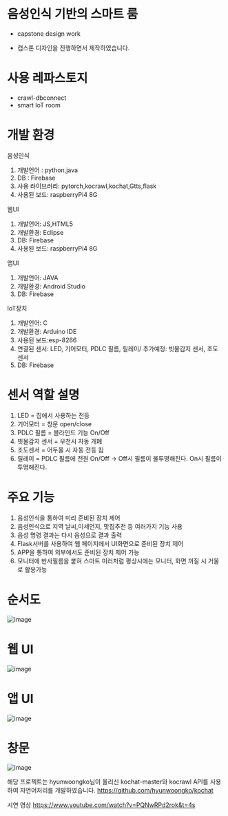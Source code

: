 # 음성인식 기반의 스마트 룸
- capstone design work

- 캡스톤 디자인을 진행하면서 제작하였습니다.
# 사용 레파스토지
- crawl-dbconnect
- smart IoT room

# 개발 환경
음성인식
1. 개발언어 : python,java
2. DB : Firebase
3. 사용 라이브러리: pytorch,kocrawl,kochat,Gtts,flask
4. 사용된 보드: raspberryPi4 8G

웹UI
1. 개발언어: JS,HTML5
2. 개발환경: Eclipse
3. DB: Firebase
4. 사용된 보드: raspberryPi4 8G

앱UI
1. 개발언어: JAVA
2. 개발환경: Android Studio
3. DB: Firebase

IoT장치

1. 개발언어: C
2. 개발환경: Arduino IDE
3. 사용된 보드:esp-8266
4. 연결된 센서: LED, 기어모터, PDLC 필름, 릴레이/ 추가예정: 빗물감지 센서, 조도 센서
5. DB: Firebase

# 센서 역할 설명
1. LED = 집에서 사용하는 전등
2. 기어모터 = 창문 open/close
3. PDLC 필름 = 블라인드 기능 On/Off
4. 빗물감지 센서 = 우천시 자동 개폐
5. 조도센서 = 어두울 시 자동 전등 킴
6. 릴레이 = PDLC 필름에 전원 On/Off -> Off시 필름이 불투명해진다. On시 필름이 투명해진다.

# 주요 기능
1. 음성인식을 통하여 미리 준비된 장치 제어
2. 음성인식으로 지역 날씨,미세먼지, 맛집추천 등 여러가지 기능 사용
3. 음성 명령 결과는 다시 음성으로 결과 출력
4. Flask서버를 사용하여 웹 페이지에서 UI화면으로 준비된 장치 제어
5. APP을 통하여 외부에서도 준비된 장치 제어 가능
6. 모니터에 반사필름을 붙혀 스마트 미러처럼 평상시에는 모니터, 화면 꺼질 시 거울로 활용가능

# 순서도
![image](https://user-images.githubusercontent.com/116625723/197709000-1c0cc604-158f-4b6b-95c6-52e84edbdb07.png)



# 웹 UI
![image](https://user-images.githubusercontent.com/116625723/197711735-dd8ba9d7-8f34-431b-8b1c-20fc55152ba7.png)

# 앱 UI
![image](https://user-images.githubusercontent.com/116625723/197711815-2b2f4adb-70b1-4633-bfe7-628af748e28c.png)

# 창문
![image](https://user-images.githubusercontent.com/116625723/197713225-ce28f60d-86d7-4727-b139-ca0865f16f49.png)


해당 프로젝트는 hyunwoongko님이 올리신 kochat-master와 kocrawl API를 사용하여 자연어처리를 개발하였습니다.
https://github.com/hyunwoongko/kochat

시연 영상
https://www.youtube.com/watch?v=PQNwRPd2rok&t=4s
